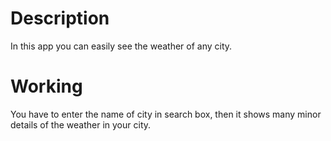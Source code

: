 # Description
In this app you can easily see the weather of any city.
# Working
You have to enter the name of city in search box, then it shows many minor details of the weather in your city.
